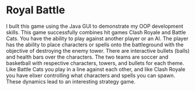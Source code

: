 # Royal Battle

I built this game using the Java GUI to demonstrate my OOP development skills. This game successfully combines hit games Clash Royale and Battle Cats. You have the ability to play against another player or an AI. The player has the ability to place characters or spells onto the battleground with the objective of destroying the enemy tower. There are interactive bullets (balls) and health bars over the characters. The two teams are soccer and basketball with respective characters, towers, and bullets for each theme. Like Battle Cats you play in a line against each other, and like Clash Royale you have elixer controlling what characters and spells you can spawn. These dynamics lead to an interesting strategy game.